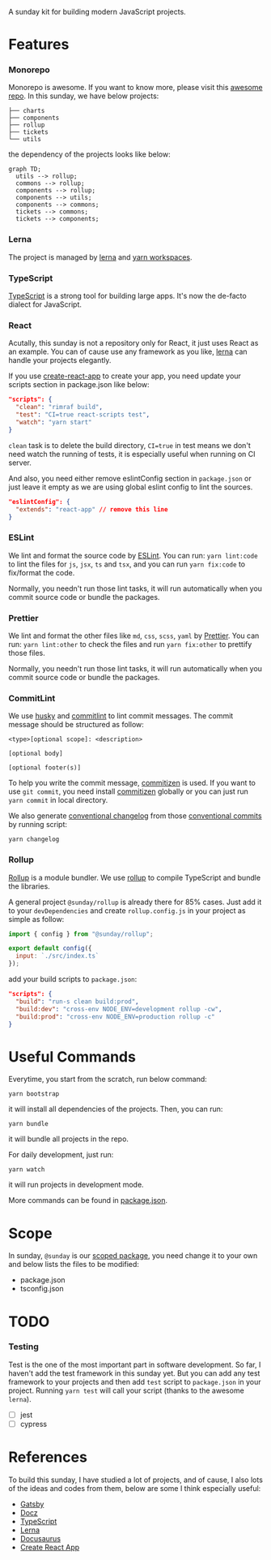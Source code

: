 A sunday kit for building modern JavaScript projects.

# Features

### Monorepo

Monorepo is awesome. If you want to know more, please visit this [awesome repo](https://github.com/korfuri/awesome-monorepo). In this sunday, we have below projects:

```
├── charts
├── components
├── rollup
├── tickets
└── utils
```

the dependency of the projects looks like below:

```mermaid
graph TD;
  utils --> rollup;
  commons --> rollup;
  components --> rollup;
  components --> utils;
  components --> commons;
  tickets --> commons;
  tickets --> components;
```

### Lerna

The project is managed by [lerna](https://lerna.js.org) and [yarn workspaces](https://yarnpkg.com/lang/en/docs/workspaces/).

### TypeScript

[TypeScript](https://www.typescriptlang.org/) is a strong tool for building large apps. It's now the de-facto dialect for JavaScript.

### React

Acutally, this sunday is not a repository only for React, it just uses React as an example. You can of cause use any framework as you like, [lerna](https://lerna.js.org) can handle your projects elegantly.

If you use [create-react-app](https://github.com/facebook/create-react-app) to create your app, you need update your scripts section in package.json like below:

```json
"scripts": {
  "clean": "rimraf build",
  "test": "CI=true react-scripts test",
  "watch": "yarn start"
}
```

`clean` task is to delete the build directory, `CI=true` in test means we don't need watch the running of tests, it is especially useful when running on CI server.

And also, you need either remove eslintConfig section in `package.json` or just leave it empty as we are using global eslint config to lint the sources.

```json
"eslintConfig": {
  "extends": "react-app" // remove this line
}
```

### ESLint

We lint and format the source code by [ESLint](https://eslint.org/). You can run: `yarn lint:code` to lint the files for `js`, `jsx`, `ts` and `tsx`, and you can run `yarn fix:code` to fix/format the code.

Normally, you needn't run those lint tasks, it will run automatically when you commit source code or bundle the packages.

### Prettier

We lint and format the other files like `md`, `css`, `scss`, `yaml` by [Prettier](https://prettier.io/). You can run: `yarn lint:other` to check the files and run `yarn fix:other` to prettify those files.

Normally, you needn't run those lint tasks, it will run automatically when you commit source code or bundle the packages.

### CommitLint

We use [husky](https://github.com/typicode/husky) and [commitlint](https://github.com/conventional-changelog/commitlint) to lint commit messages. The commit message should be structured as follow:

```
<type>[optional scope]: <description>

[optional body]

[optional footer(s)]
```

To help you write the commit message, [commitizen](http://commitizen.github.io/cz-cli/) is used. If you want to use `git commit`, you need install [commitizen](http://commitizen.github.io/cz-cli/) globally or you can just run `yarn commit` in local directory.

We also generate [conventional changelog](https://github.com/conventional-changelog/conventional-changelog) from those [conventional commits](https://www.conventionalcommits.org/en/v1.0.0/) by running script:

```
yarn changelog
```

### Rollup

[Rollup](https://rollupjs.org) is a module bundler. We use [rollup](https://rollupjs.org) to compile TypeScript and bundle the libraries.

A general project `@sunday/rollup` is already there for 85% cases. Just add it to your `devDependencies` and create `rollup.config.js` in your project as simple as follow:

```javascript
import { config } from "@sunday/rollup";

export default config({
  input: `./src/index.ts`
});
```

add your build scripts to `package.json`:

```json
"scripts": {
  "build": "run-s clean build:prod",
  "build:dev": "cross-env NODE_ENV=development rollup -cw",
  "build:prod": "cross-env NODE_ENV=production rollup -c"
}
```

# Useful Commands

Everytime, you start from the scratch, run below command:

```
yarn bootstrap
```

it will install all dependencies of the projects. Then, you can run:

```
yarn bundle
```

it will bundle all projects in the repo.

For daily development, just run:

```
yarn watch
```

it will run projects in development mode.

More commands can be found in [package.json](./package.json).

# Scope

In sunday, `@sunday` is our [scoped package](https://docs.npmjs.com/misc/scope), you need change it to your own and below lists the files to be modified:

- package.json
- tsconfig.json

# TODO

### Testing

Test is the one of the most important part in software development. So far, I haven't add the test framework in this sunday yet. But you can add any test framework to your projects and then add `test` script to `package.json` in your project. Running `yarn test` will call your script (thanks to the awesome `lerna`).

- [ ] jest
- [ ] cypress

# References

To build this sunday, I have studied a lot of projects, and of cause, I also lots of the ideas and codes from them, below are some I think especially useful:

- [Gatsby](https://github.com/gatsbyjs/gatsby)
- [Docz](https://github.com/doczjs/docz)
- [TypeScript](https://github.com/microsoft/TypeScript)
- [Lerna](https://github.com/lerna/lerna)
- [Docusaurus](https://github.com/facebook/docusaurus)
- [Create React App](https://github.com/facebook/create-react-app)
